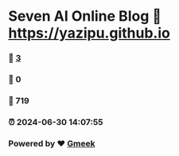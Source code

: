 # Seven AI Online Blog :link: https://yazipu.github.io 
### :page_facing_up: [3](https://yazipu.github.io/tag.html) 
### :speech_balloon: 0 
### :hibiscus: 719 
### :alarm_clock: 2024-06-30 14:07:55 
### Powered by :heart: [Gmeek](https://github.com/Meekdai/Gmeek)
